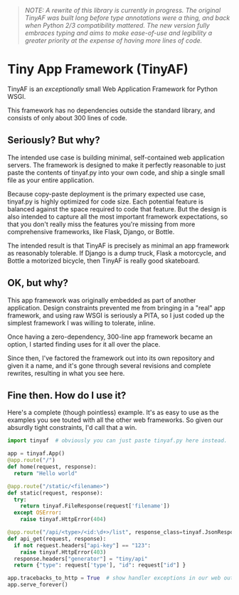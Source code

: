 > _NOTE: A rewrite of this library is currently in progress. The original
  TinyAF was built long before type annotations were a thing, and back
  when Python 2/3 compatibility mattered. The new version fully embraces
  typing and aims to make ease-of-use and legibility a greater priority
  at the expense of having more lines of code._

# Tiny App Framework  (TinyAF)

TinyAF is an _exceptionally_ small Web Application Framework for Python WSGI.

This framework has no dependencies outside the standard library, and consists
of only about 300 lines of code.

## Seriously? But why?

The intended use case is building minimal, self-contained web application
servers. The framework is designed to make it perfectly reasonable to just
paste the contents of tinyaf.py into your own code, and ship a single small
file as your entire application.

Because copy-paste deployment is the primary expected use case, tinyaf.py
is highly optimized for code size. Each potential feature is balanced against
the space required to code that feature. But the design is also intended to
capture all the most important framework expectations, so that you don't
really miss the features you're missing from more comprehensive frameworks,
like Flask, Django, or Bottle.

The intended result is that TinyAF is precisely as minimal an app framework as
reasonably tolerable. If Django is a dump truck, Flask a motorcycle, and Bottle
a motorized bicycle, then TinyAF is really good skateboard.

## OK, but why?

This app framework was originally embedded as part of another application.
Design constraints prevented me from bringing in a "real" app framework, and
using raw WSGI is seriously a PITA, so I just coded up the simplest framework
I was willing to tolerate, inline.

Once having a zero-dependency, 300-line app framework became an option, I started
finding uses for it all over the place.

Since then, I've factored the framework out into its own repository and given it a
name, and it's gone through several revisions and complete rewrites, resulting in what
you see here.

## Fine then. How do I use it?

Here's a complete (though pointless) example. It's as easy to use as the
examples you see touted with all the other web frameworks. So given our
absurdly tight constraints, I'd call that a win.

```python
import tinyaf  # obviously you can just paste tinyaf.py here instead.

app = tinyaf.App()
@app.route("/")
def home(request, response):
  return "Hello world"

@app.route("/static/<filename>")
def static(request, response):
  try:
    return tinyaf.FileResponse(request['filename'])
  except OSError:
    raise tinyaf.HttpError(404)

@app.route("/api/<type>/<id:\d+>/list", response_class=tinyaf.JsonResponse)
def api_get(request, response):
  if not request.headers["api-key"] == "123":
    raise tinyaf.HttpError(403)
  response.headers["generator"] = "tiny/api"
  return {"type": request['type'], "id": request["id"] }

app.tracebacks_to_http = True  # show handler exceptions in our web output
app.serve_forever()
```